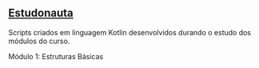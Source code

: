 ## [Estudonauta](https://www.estudonauta.com/)

Scripts criados em linguagem Kotlin desenvolvidos durando o estudo dos módulos do curso.

Módulo 1: Estruturas Básicas
